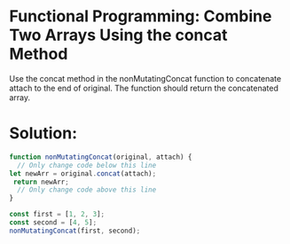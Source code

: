 # Functional Programming: Combine Two Arrays Using the concat Method
Use the concat method in the nonMutatingConcat function to concatenate attach to the end of original. The function should return the concatenated array.
# Solution:
```javascript
function nonMutatingConcat(original, attach) {
  // Only change code below this line
let newArr = original.concat(attach);
 return newArr;
  // Only change code above this line
}

const first = [1, 2, 3];
const second = [4, 5];
nonMutatingConcat(first, second);
```
